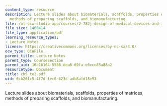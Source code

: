 ```yaml
---
content_type: resource
description: Lecture slides about biomaterials, scaffolds, properties of matrices,
  methods of preparing scaffolds, and biomanufacturing.
file: /ol-ocw-studio-app/courses/2-782j-design-of-medical-devices-and-implants-spring-2006/6cb261c54f7dfec0623dadb8afd18e93_ch5_te2.pdf
file_size: 1460414
file_type: application/pdf
learning_resource_types:
- Lecture Notes
license: https://creativecommons.org/licenses/by-nc-sa/4.0/
ocw_type: OCWFile
parent_title: Lecture Notes
parent_type: CourseSection
parent_uid: 16a16164-5586-dea6-69fa-e6ecc85a88a2
resourcetype: Document
title: ch5_te2.pdf
uid: 6cb261c5-4f7d-fec0-623d-adb8afd18e93
---
```

Lecture slides about biomaterials, scaffolds, properties of matrices, methods of preparing scaffolds, and biomanufacturing.